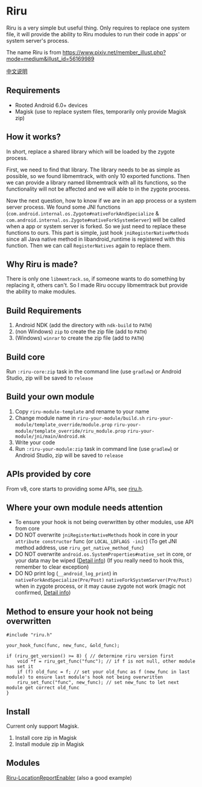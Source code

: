 # Riru

Riru is a very simple but useful thing. Only requires to replace one system file, it will provide the ability to Riru modules to run their code in apps' or system server's process.

The name Riru is from https://www.pixiv.net/member_illust.php?mode=medium&illust_id=56169989

[中文说明](https://github.com/RikkaApps/Riru/blob/master/README.zh-CN.md)

## Requirements

* Rooted Android 6.0+ devices 
* Magisk (use to replace system files, temporarily only provide Magisk zip)

## How it works?

In short, replace a shared library which will be loaded by the zygote process.

First, we need to find that library. The library needs to be as simple as possible, so we found libmemtrack, with only 10 exported functions.
Then we can provide a library named libmemtrack with all its functions, so the functionality will not be affected and we will able to in the zygote process.

Now the next question, how to know if we are in an app process or a system server process.
We found some JNI functions (`com.android.internal.os.Zygote#nativeForkAndSpecialize` & `com.android.internal.os.Zygote#nativeForkSystemServer`) will be called when a app or system server is forked.
So we just need to replace these functions to ours. This part is simple, just hook `jniRegisterNativeMethods` since all Java native method in libandroid_runtime is registered with this function.
Then we can call `RegisterNatives` again to replace them.

## Why Riru is made?

There is only one `libmemtrack.so`, if someone wants to do something by replacing it, others can't. So I made Riru occupy libmemtrack but provide the ability to make modules.

## Build Requirements

1. Android NDK (add the directory with `ndk-build` to `PATH`)
2. (non Windows) `zip` to create the zip file (add to `PATH`)
3. (Windows) `winrar` to create the zip file (add to `PATH`)

## Build core

Run `:riru-core:zip` task in the command line (use `gradlew`) or Android Studio, zip will be saved to `release`

## Build your own module

1. Copy `riru-module-template` and rename to your name
2. Change module name in `riru-your-module/build.sh` `riru-your-module/template_override/module.prop` `riru-your-module/template_override/riru_module.prop` `riru-your-module/jni/main/Android.mk`
3. Write your code
4. Run `:riru-your-module:zip` task in command line (use `gradlew`) or Android Studio, zip will be saved to `release`

## APIs provided by core

From v8, core starts to providing some APIs, see [riru.h](https://github.com/RikkaApps/Riru/blob/master/riru-module-template/jni/main/riru.h).

## Where your own module needs attention

* To ensure your hook is not being overwritten by other modules, use API from core
* DO NOT overwrite `jniRegisterNativeMethods` hook in core in your `attribute constructor` func (or `LOCAL_LDFLAGS -init`)
  (To get JNI method address, use `riru_get_native_method_func`)
* DO NOT overwrite `android.os.SystemProperties#native_set` in core, or your data may be wiped
  ([Detail info](https://github.com/RikkaApps/Riru/blob/v7/riru-core/jni/main/jni_native_method.cpp#L162-L176))
  (If you really need to hook this, remember to clear exception)
* DO NO print log (`__android_log_print`) in `nativeForkAndSpecialize(Pre/Post)` `nativeForkSystemServer(Pre/Post)` when in zygote process, or it may cause zygote not work
  (magic not confirmed, [Detail info](https://github.com/RikkaApps/Riru/blob/77adfd6a4a6a81bfd20569c910bc4854f2f84f5e/riru-core/jni/main/jni_native_method.cpp#L55-L66))

## Method to ensure your hook not being overwritten

```
#include "riru.h"

your_hook_func(func, new_func, &old_func);

if (riru_get_version() >= 8) { // determine riru version first
    void *f = riru_get_func("func"); // if f is not null, other module has set it
    if (f) old_func = f; // set your old_func as f (new_func in last module) to ensure last module's hook not being overwritten
    riru_set_func("func", new_func); // set new_func to let next module get correct old_func
}
```

## Install

Current only support Magisk.

1. Install core zip in Magisk
2. Install module zip in Magisk

## Modules

[Riru-LocationReportEnabler](https://github.com/RikkaApps/Riru-LocationReportEnabler) (also a good example)